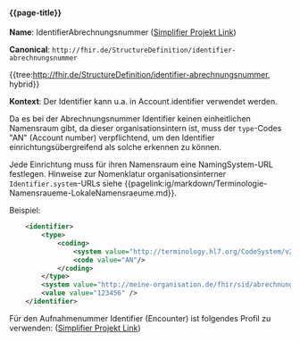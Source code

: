#### {{page-title}}

**Name**: IdentifierAbrechnungsnummer ([Simplifier Projekt Link](https://simplifier.net/resolve?canonical=http://fhir.de/StructureDefinition/identifier-abrechnungsnummer&scope=de.basisprofil.r4@1.4.0))

**Canonical**: `http://fhir.de/StructureDefinition/identifier-abrechnungsnummer`

{{tree:http://fhir.de/StructureDefinition/identifier-abrechnungsnummer, hybrid}}

**Kontext**: Der Identifier kann u.a. in Account.identifier verwendet werden.

Da es bei der Abrechnungsnummer Identifier keinen einheitlichen Namensraum gibt, da dieser organisationsintern ist, muss der `type`-Codes "AN" (Account number) verpflichtend, um den Identifier einrichtungsübergreifend als solche erkennen zu können.

Jede Einrichtung muss für ihren Namensraum eine NamingSystem-URL festlegen.
Hinweise zur Nomenklatur organisationsinterner `Identifier.system`-URLs siehe {{pagelink:ig/markdown/Terminologie-Namensraueme-LokaleNamensraeume.md}}.

Beispiel:

```xml
    <identifier>
        <type>
            <coding>
                <system value="http://terminology.hl7.org/CodeSystem/v2-0203"/>
                <code value="AN"/>
            </coding>
        </type>
        <system value="http://meine-organisation.de/fhir/sid/abrechnungsnr" />
        <value value="123456" />
    </identifier>
```

Für den Aufnahmenummer Identifier (Encounter) ist folgendes Profil zu verwenden: ([Simplifier Projekt Link](https://simplifier.net/resolve?canonical=http://fhir.de/StructureDefinition/identifier-aufnahmenummer&scope=de.basisprofil.r4@1.4.0))